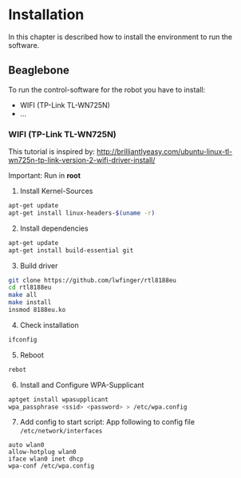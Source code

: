 # Installation

In this chapter is described how to install the environment to run the software. 

## Beaglebone

To run the control-software for the robot you have to install:
 
* WIFI (TP-Link TL-WN725N)
* ...

### WIFI (TP-Link TL-WN725N)

This tutorial is inspired by: http://brilliantlyeasy.com/ubuntu-linux-tl-wn725n-tp-link-version-2-wifi-driver-install/

Important: Run in __root__

1. Install Kernel-Sources

```bash
apt-get update
apt-get install linux-headers-$(uname -r)
```

2. Install dependencies

```bash
apt-get update
apt-get install build-essential git 
```

3. Build driver

```bash
git clone https://github.com/lwfinger/rtl8188eu
cd rtl8188eu
make all
make install
insmod 8188eu.ko
```

4. Check installation

```bash
ifconfig
```

5. Reboot

```bash
rebot
```

6. Install and Configure WPA-Supplicant

```bash
aptget install wpasupplicant
wpa_passphrase <ssid> <password> > /etc/wpa.config
```

7. Add config to start script: App following to config file `/etc/network/interfaces`

```
auto wlan0
allow-hotplug wlan0
iface wlan0 inet dhcp
wpa-conf /etc/wpa.config
```
